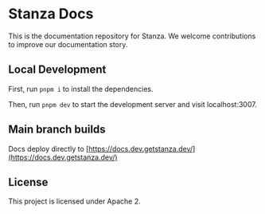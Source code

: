 # Stanza Docs

This is the documentation repository for Stanza. We welcome contributions to improve our documentation story.

## Local Development

First, run `pnpm i` to install the dependencies.

Then, run `pnpm dev` to start the development server and visit localhost:3007.

## Main branch builds
Docs deploy directly to [https://docs.dev.getstanza.dev/](https://docs.dev.getstanza.dev/)

## License

This project is licensed under Apache 2.
